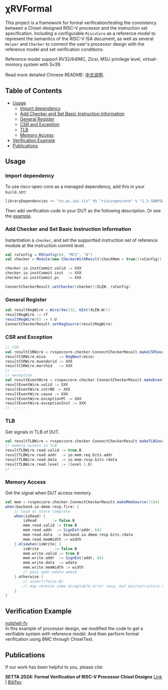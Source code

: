 # χRVFormal

This project is a framework for formal verification/testing the consistency
between a Chisel-designed RISC-V processor and the instruction set
specification.
Including a configurable `RiscvCore` as a reference model to represent the
semantics of the RISC-V ISA document, as well as several `Helper` and `Checker`
to connect the user's processor design with the reference model and set
verification conditions.

Reference model support RV32/64IMC, Zicsr, MSU privilege level,
virtual-momory system with Sv39.

Read more detailed Chinese README: [中文说明](README.zh-CN.md).

## Table of Contents <!-- omit in toc -->

- [Usage](#usage)
  - [Import dependency](#import-dependency)
  - [Add Checker and Set Basic Instruction Information](#add-checker-and-set-basic-instruction-information)
  - [General Register](#general-register)
  - [CSR and Exception](#csr-and-exception)
  - [TLB](#tlb)
  - [Memory Access](#memory-access)
- [Verification Example](#verification-example)
- [Publications](#publications)

## Usage

### Import dependency

To use riscv-spec-core as a managed dependency, add this in your `build.sbt`:

```scala
libraryDependencies += "cn.ac.ios.tis" %% "riscvspeccore" % "1.3-SNAPSHOT"
```

Then add verification code in your DUT as the following description.
Or see the [example](#verification-example).

### Add Checker and Set Basic Instruction Information

Instantiation a `checker`, and set the supportted instruction set of reference
module at the instruction commit level.

```scala
val rvConfig = RVConfig(64, "MCS", "A")
val checker = Module(new CheckerWithResult(checkMem = true)(rvConfig))

checker.io.instCommit.valid := XXX
checker.io.instCommit.inst  := XXX
checker.io.instCommit.pc    := XXX

ConnectCheckerResult.setChecker(checker)(XLEN, rvConfig)
```

### General Register

```scala
val resultRegWire = Wire(Vec(32, UInt(XLEN.W)))
resultRegWire := rf
resultRegWire(0) := 0.U
ConnectCheckerResult.setRegSource(resultRegWire)
```

### CSR and Exception

```scala
// CSR
val resultCSRWire = rvspeccore.checker.ConnectCheckerResult.makeCSRSource()(64, rvConfig)
resultCSRWire.misa      := RegNext(misa)
resultCSRWire.mvendorid := XXX
resultCSRWire.marchid   := XXX
// ······
// exception
val resultEventWire = rvspeccore.checker.ConnectCheckerResult.makeEventSource()(64, rvConfig)
resultEventWire.valid := XXX
resultEventWire.intrNO := XXX
resultEventWire.cause := XXX
resultEventWire.exceptionPC := XXX
resultEventWire.exceptionInst := XXX
// ······
```

### TLB

Get signals in TLB of DUT.

```scala
val resultTLBWire = rvspeccore.checker.ConnectCheckerResult.makeTLBSource(if(tlbname == "itlb") false else true)(64)
// memory access in TLB
resultTLBWire.read.valid := true.B
resultTLBWire.read.addr  := io.mem.req.bits.addr
resultTLBWire.read.data  := io.mem.resp.bits.rdata
resultTLBWire.read.level := (level-1.U)
// ······
```

### Memory Access

Get the signal when DUT access memory.

```scala
val mem = rvspeccore.checker.ConnectCheckerResult.makeMemSource()(64)
when(backend.io.dmem.resp.fire) {
    // load or store complete
    when(isRead) {
        isRead       := false.B
        mem.read.valid := true.B
        mem.read.addr  := SignExt(addr, 64)
        mem.read.data  := backend.io.dmem.resp.bits.rdata
        mem.read.memWidth := width
    }.elsewhen(isWrite) {
        isWrite       := false.B
        mem.write.valid := true.B
        mem.write.addr  := SignExt(addr, 64)
        mem.write.data  := wdata
        mem.write.memWidth := width
        // pass addr wdata wmask
    }.otherwise {
        // assert(false.B)
        // may receive some acceptable error resp, but microstructure can handle
    }
}
```

## Verification Example

[nutshell-fv](https://github.com/iscas-tis/nutshell-fv)  
In this example of processor design, we modified the code to get a verifiable
system with reference model.
And then perform formal verification using BMC through ChiselTest.

## Publications

If our work has been helpful to you, please cite:

**SETTA 2024: Formal Verification of RISC-V Processor Chisel Designs** [Link](https://link.springer.com/chapter/10.1007/978-981-96-0602-3_8) | [BibTex](https://citation-needed.springer.com/v2/references/10.1007/978-981-96-0602-3_8?format=bibtex&flavour=citation)
